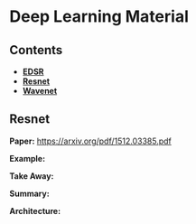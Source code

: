 # Deep Learning Material


## Contents
- [**EDSR**](#EDSR)
- [**Resnet**](#Resnet)
- [**Wavenet**](#WWavenet)

## Resnet

**Paper:** https://arxiv.org/pdf/1512.03385.pdf

**Example:**

**Take Away:**

**Summary:**

**Architecture:**
